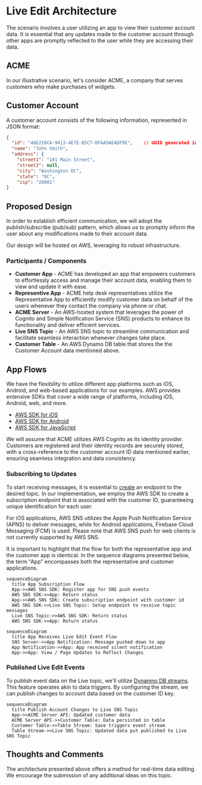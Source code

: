 # Live Edit Architecture

The scenario involves a user utilizing an app to view their customer account data. It is essential that any updates made to the customer account through other apps are promptly reflected to the user while they are accessing their data.

## ACME

In our illustrative scenario, let's consider ACME, a company that serves customers who make purchases of widgets.

## Customer Account

A customer account consists of the following information, represented in JSON format:

```json
{
  "id": "46E216CA-9413-4E7E-B5C7-DFAA5AEADF9E",    // UUID generated id
  "name": "John Smith",
  "address": {
    "street1": "101 Main Street",
    "street2": null,
    "city": "Washington DC",
    "state": "DC",
    "zip": "20001"
}
```

## Proposed Design

In order to establish efficient communication, we will adopt the publish/subscribe (pub/sub) pattern, which allows us to promptly inform the user about any modifications made to their account data.

Our design will be hosted on AWS, leveraging its robust infrastructure.

### Participants / Components

* **Customer App** - ACME has developed an app that empowers customers to effortlessly access and manage their account data, enabling them to view and update it with ease.
* **Representive App** - ACME help desk representatives utilize the Representative App to efficiently modify customer data on behalf of the users whenever they contact the company via phone or chat.
* **ACME Server** - An AWS-hosted system that leverages the power of Cognito and Simple Notification Service (SNS) products to enhance its functionality and deliver efficient services.
* **Live SNS Topic** - An AWS SNS topic to streamline communication and facilitate seamless interaction whenever changes take place.
* **Customer Table** - An AWS Dynamo DB table that stores the the Customer Account data mentioned above.

## App Flows

We have the flexibility to utilize different app platforms such as iOS, Android, and web-based applications for our examples. AWS provides extensive SDKs that cover a wide range of platforms, including iOS, Android, web, and more.

* [AWS SDK for iOS](https://github.com/aws-amplify/aws-sdk-ios)
* [AWS SDK for Android](https://github.com/aws-amplify/aws-sdk-android)
* [AWS SDK for JavaScript](https://aws.amazon.com/sdk-for-javascript/) 

 We will assume that ACME utilizes AWS Cognito as its identity provider. Customers are registered and their identity records are securely stored, with a cross-reference to the customer account ID data mentioned earlier, ensuring seamless integration and data consistency.

### Subscribing to Updates

To start receiving messages, it is essential to [create](https://docs.aws.amazon.com/sns/latest/dg/sns-create-subscribe-endpoint-to-topic.html) an endpoint to the desired topic. In our implementation, we employ the AWS SDK to create a subscription endpoint that is associated with the customer ID, guaranteeing unique identification for each user. 

For iOS applications, AWS SNS utilizes the Apple Push Notification Service (APNS) to deliver messages, while for Android applications, Firebase Cloud Messaging (FCM) is used. Please note that AWS SNS push for web clients is not currently supported by AWS SNS.

It is important to highlight that the flow for both the representative app and the customer app is identical. In the sequence diagrams presented below, the term "App" encompasses both the representative and customer applications.

```mermaid
sequenceDiagram
  title App Subscription Flow
  App->>AWS SNS SDK: Register app for SNS push events
  AWS SNS SDK->>App: Return status
  App->>AWS SNS SDK: Create subscription endpoint with customer id
  AWS SNS SDK->>Live SNS Topic: Setup endpoint to receive topic messages
  Live SNS Topic->>AWS SNS SDK: Return status
  AWS SNS SDK->>App: Return status
```

```mermaid
sequenceDiagram
  title App Receives Live Edit Event Flow
  SNS Server->>App Notification: Message pushed down to app
  App Notification->>App: App received silent notification
  App->>App: View / Page Updates to Reflect Changes

```

### Published Live Edit Events

To publish event data on the Live topic, we'll utilize [Dynanmo DB streams](https://docs.aws.amazon.com/amazondynamodb/latest/developerguide/streamsmain.html). This feature operates akin to data triggers. By configuring the stream, we can publish changes to account data based on the customer ID key.

```mermaid
sequenceDiagram
  title Publish Account Changes to Live SNS Topic
  App->>ACME Server API: Updated customer data
  ACME Server API->>Customer Table: Data persisted in table
  Customer Table->>Table Stream: Save triggers event stream
  Table Stream->>Live SNS Topic: Updated data put published to Live SNS Topic
```

## Thoughts and Comments

The architecture presented above offers a method for real-time data editing. We encourage the submission of any additional ideas on this topic.
